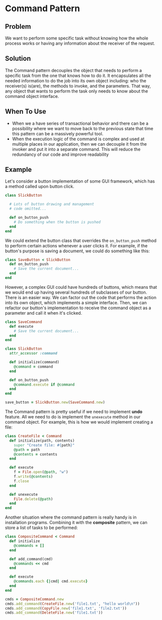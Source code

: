 # Command Pattern

## Problem
We want to perform some specific task without knowing how the whole process works or having any information about the receiver of the request.

## Solution
The Command pattern decouples the object that needs to perform a specific task from the one that knows how to do it.
It encapsulates all the needed information to do the job into its own object including: who the receiver(s) is(are), the methods to invoke, and the parameters.
That way, any object that wants to perform the task only needs to know about the command object interface.

## When To Use
- When we a have series of transactional behavior and there can be a possibility where we want to move back to the previous state that time this pattern can be a massively powerful tool.
- When the execution logic of the command is complex and used at multiple places in our application, then we can decouple it from the invoker and put it into a separate command. This will reduce the redundancy of our code and improve readability

## Example
Let's consider a button implementation of some GUI framework, which has a method called upon button click.

```ruby
class SlickButton

  # Lots of button drawing and management
  # code omitted...

  def on_button_push
    # Do something when the button is pushed
  end
end
```

We could extend the button class that overrides the `on_button_push` method to perform certain actions whenever a user clicks it. For example, if the button's purpose is saving a document, we could do something like this:

```ruby
class SaveButton < SlickButton
  def on_button_push
    # Save the current document...
  end
end
```

However, a complex GUI could have hundreds of buttons, which means that we would end up having several hundreds of subclasses of our button. There is an easier way. We can factor out the code that performs the action into its own object, which implements a simple interface. Then, we can refactor our button's implementation to receive the command object as a parameter and call it when it's clicked.

```ruby
class SaveCommand
  def execute
    # Save the current document...
  end
end

class SlickButton
  attr_accessor :command

  def initialize(command)
    @command = command
  end

  def on_button_push
    @command.execute if @command
  end
end

save_button = SlickButton.new(SaveCommand.new)
```

The Command pattern is pretty useful if we need to implement **undo** feature. All we need to do is implement the `unexecute` method in our command object. For example, this is how we would implement creating a file:

```ruby
class CreateFile < Command
  def initialize(path, contents)
    super "Create file: #{path}"
    @path = path
    @contents = contents
  end

  def execute
    f = File.open(@path, "w")
    f.write(@contents)
    f.close
  end

  def unexecute
    File.delete(@path)
  end
end
```

Another situation where the command pattern is really handy is in installation programs. Combining it with the **composite** pattern, we can store a list of tasks to be performed:

```ruby
class CompositeCommand < Command
  def initialize
    @commands = []
  end

  def add_command(cmd)
    @commands << cmd
  end

  def execute
    @commands.each {|cmd| cmd.execute}
  end
end

cmds = CompositeCommand.new
cmds.add_command(CreateFile.new('file1.txt', "hello world\n"))
cmds.add_command(CopyFile.new('file1.txt', 'file2.txt'))
cmds.add_command(DeleteFile.new('file1.txt'))
```
